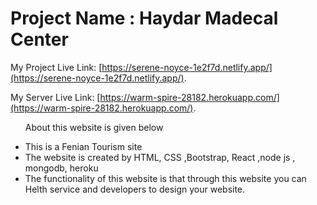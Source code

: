 # Project Name : Haydar Madecal Center


My Project Live Link: [https://serene-noyce-1e2f7d.netlify.app/](https://serene-noyce-1e2f7d.netlify.app/).

My Server Live Link: [https://warm-spire-28182.herokuapp.com/](https://warm-spire-28182.herokuapp.com/).

<ul>
<p>About this website is given below</p>
            <li>This is a Fenian Tourism site</li>
            <li>The website is created by HTML, CSS ,Bootstrap, React ,node js , mongodb, heroku</li>
            <li>The functionality of this website is that through this website you can Helth service and developers to design your website.</li>
        </ul>



